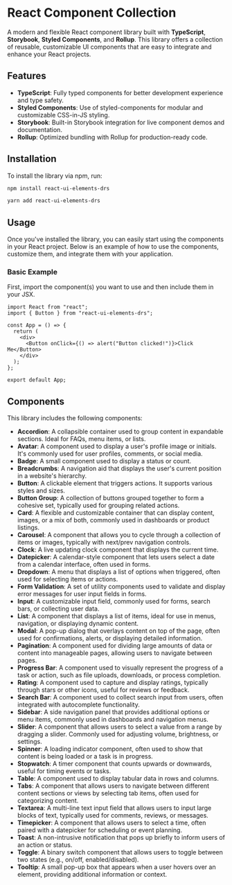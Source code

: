 # React Component Collection

A modern and flexible React component library built with **TypeScript**, **Storybook**, **Styled Components**, and **Rollup**. This library offers a collection of reusable, customizable UI components that are easy to integrate and enhance your React projects.

## Features

- **TypeScript**: Fully typed components for better development experience and type safety.
- **Styled Components**: Use of styled-components for modular and customizable CSS-in-JS styling.
- **Storybook**: Built-in Storybook integration for live component demos and documentation.
- **Rollup**: Optimized bundling with Rollup for production-ready code.

## Installation

To install the library via npm, run:

```bash
npm install react-ui-elements-drs
```

```bash
yarn add react-ui-elements-drs
```

## Usage

Once you've installed the library, you can easily start using the components in your React project. Below is an example of how to use the components, customize them, and integrate them with your application.

### Basic Example

First, import the component(s) you want to use and then include them in your JSX.

```tsx
import React from "react";
import { Button } from "react-ui-elements-drs";

const App = () => {
  return (
    <div>
      <Button onClick={() => alert("Button clicked!")}>Click Me</Button>
    </div>
  );
};

export default App;
```

## Components

This library includes the following components:

- **Accordion**: A collapsible container used to group content in expandable sections. Ideal for FAQs, menu items, or lists.
- **Avatar**: A component used to display a user's profile image or initials. It's commonly used for user profiles, comments, or social media.
- **Badge**: A small component used to display a status or count.
- **Breadcrumbs**: A navigation aid that displays the user's current position in a website's hierarchy.
- **Button**: A clickable element that triggers actions. It supports various styles and sizes.
- **Button Group**: A collection of buttons grouped together to form a cohesive set, typically used for grouping related actions.
- **Card**: A flexible and customizable container that can display content, images, or a mix of both, commonly used in dashboards or product listings.
- **Carousel**: A component that allows you to cycle through a collection of items or images, typically with next/prev navigation controls.
- **Clock**: A live updating clock component that displays the current time.
- **Datepicker**: A calendar-style component that lets users select a date from a calendar interface, often used in forms.
- **Dropdown**: A menu that displays a list of options when triggered, often used for selecting items or actions.
- **Form Validation**: A set of utility components used to validate and display error messages for user input fields in forms.
- **Input**: A customizable input field, commonly used for forms, search bars, or collecting user data.
- **List**: A component that displays a list of items, ideal for use in menus, navigation, or displaying dynamic content.
- **Modal**: A pop-up dialog that overlays content on top of the page, often used for confirmations, alerts, or displaying detailed information.
- **Pagination**: A component used for dividing large amounts of data or content into manageable pages, allowing users to navigate between pages.
- **Progress Bar**: A component used to visually represent the progress of a task or action, such as file uploads, downloads, or process completion.
- **Rating**: A component used to capture and display ratings, typically through stars or other icons, useful for reviews or feedback.
- **Search Bar**: A component used to collect search input from users, often integrated with autocomplete functionality.
- **Sidebar**: A side navigation panel that provides additional options or menu items, commonly used in dashboards and navigation menus.
- **Slider**: A component that allows users to select a value from a range by dragging a slider. Commonly used for adjusting volume, brightness, or settings.
- **Spinner**: A loading indicator component, often used to show that content is being loaded or a task is in progress.
- **Stopwatch**: A timer component that counts upwards or downwards, useful for timing events or tasks.
- **Table**: A component used to display tabular data in rows and columns.
- **Tabs**: A component that allows users to navigate between different content sections or views by selecting tab items, often used for categorizing content.
- **Textarea**: A multi-line text input field that allows users to input large blocks of text, typically used for comments, reviews, or messages.
- **Timepicker**: A component that allows users to select a time, often paired with a datepicker for scheduling or event planning.
- **Toast**: A non-intrusive notification that pops up briefly to inform users of an action or status.
- **Toggle**: A binary switch component that allows users to toggle between two states (e.g., on/off, enabled/disabled).
- **Tooltip**: A small pop-up box that appears when a user hovers over an element, providing additional information or context.
